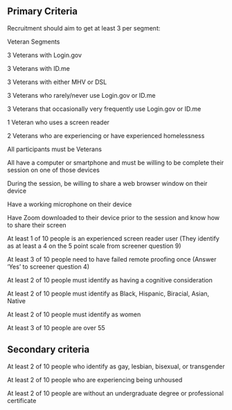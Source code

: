 ## Primary Criteria 

Recruitment should aim to get at least 3 per segment:

Veteran Segments

3 Veterans  with Login.gov 

3 Veterans with ID.me 

3 Veterans with either MHV or  DSL 

3 Veterans who rarely/never use Login.gov or ID.me 

3 Veterans  that occasionally very frequently use Login.gov or ID.me 

1 Veteran who uses a screen reader 

2 Veterans who are experiencing or have experienced homelessness 

All participants must be Veterans

All have a computer or smartphone and must be willing to be complete their session on one of those devices

During the session, be willing to share a web browser window on their device

Have a working microphone on their device

Have Zoom downloaded to their device prior to the session and know how to share their screen

At least 1 of 10 people is an experienced screen reader user (They identify as at least a 4 on the 5 point scale from screener question 9)

At least 3 of 10 people need to have failed remote proofing once (Answer ‘Yes’ to screener question 4)

At least 2 of 10 people must identify as having a cognitive consideration

At least 2 of 10 people must identify as Black, Hispanic, Biracial, Asian, Native

At least 2 of 10 people must identify as women

At least 3 of 10 people are over 55

## Secondary criteria

At least 2 of 10 people who identify as gay, lesbian, bisexual, or transgender

At least 2 of 10 people who are experiencing being unhoused

At least 2 of 10 people are without an undergraduate degree or professional certificate
